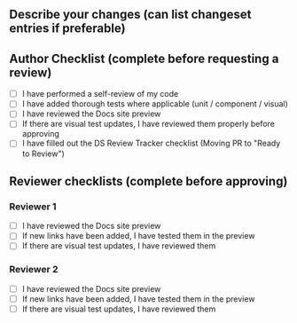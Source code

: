 ## Describe your changes (can list changeset entries if preferable)


## Author Checklist (complete before requesting a review)
- [ ] I have performed a self-review of my code
- [ ] I have added thorough tests where applicable (unit / component / visual)
- [ ] I have reviewed the Docs site preview
- [ ] If there are visual test updates, I have reviewed them properly before approving
- [ ] I have filled out the DS Review Tracker checklist (Moving PR to "Ready to Review")

## Reviewer checklists (complete before approving)
### Reviewer 1
- [ ] I have reviewed the Docs site preview
- [ ] If new links have been added, I have tested them in the preview
- [ ] If there are visual test updates, I have reviewed them

### Reviewer 2
- [ ] I have reviewed the Docs site preview
- [ ] If new links have been added, I have tested them in the preview
- [ ] If there are visual test updates, I have reviewed them
